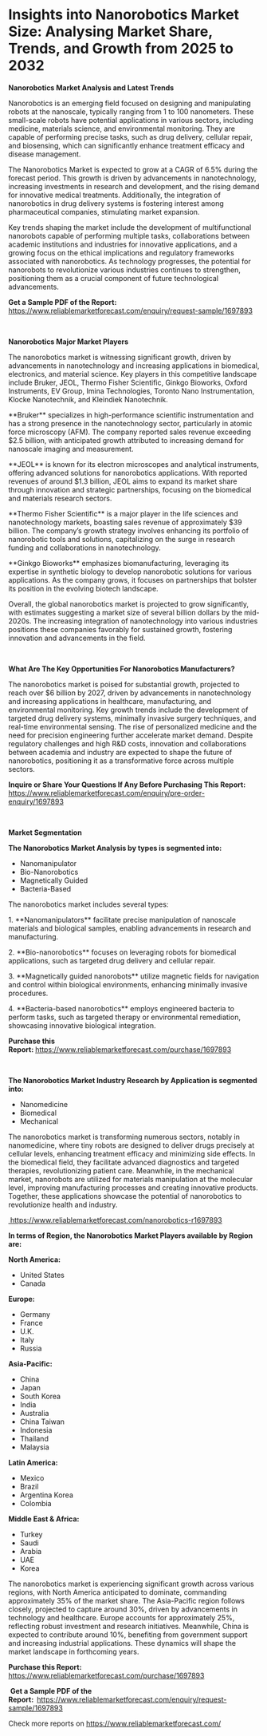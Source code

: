 <p><h1>Insights into Nanorobotics Market Size: Analysing Market Share, Trends, and Growth from 2025 to 2032</h1></p><p><strong>Nanorobotics Market Analysis and Latest Trends</strong></p>
<p><p>Nanorobotics is an emerging field focused on designing and manipulating robots at the nanoscale, typically ranging from 1 to 100 nanometers. These small-scale robots have potential applications in various sectors, including medicine, materials science, and environmental monitoring. They are capable of performing precise tasks, such as drug delivery, cellular repair, and biosensing, which can significantly enhance treatment efficacy and disease management.</p><p>The Nanorobotics Market is expected to grow at a CAGR of 6.5% during the forecast period. This growth is driven by advancements in nanotechnology, increasing investments in research and development, and the rising demand for innovative medical treatments. Additionally, the integration of nanorobotics in drug delivery systems is fostering interest among pharmaceutical companies, stimulating market expansion.</p><p>Key trends shaping the market include the development of multifunctional nanorobots capable of performing multiple tasks, collaborations between academic institutions and industries for innovative applications, and a growing focus on the ethical implications and regulatory frameworks associated with nanorobotics. As technology progresses, the potential for nanorobots to revolutionize various industries continues to strengthen, positioning them as a crucial component of future technological advancements.</p></p>
<p><strong>Get a Sample PDF of the Report:&nbsp;</strong> <a href="https://www.reliablemarketforecast.com/enquiry/request-sample/1697893?utm_campaign=2925&utm_medium=2&utm_source=Github&utm_content=ia&utm_term=09042025&utm_id=nanorobotics">https://www.reliablemarketforecast.com/enquiry/request-sample/1697893</a></p>
<p>&nbsp;</p>
<p><strong>Nanorobotics Major Market Players</strong></p>
<p><p>The nanorobotics market is witnessing significant growth, driven by advancements in nanotechnology and increasing applications in biomedical, electronics, and material science. Key players in this competitive landscape include Bruker, JEOL, Thermo Fisher Scientific, Ginkgo Bioworks, Oxford Instruments, EV Group, Imina Technologies, Toronto Nano Instrumentation, Klocke Nanotechnik, and Kleindiek Nanotechnik.</p><p>**Bruker** specializes in high-performance scientific instrumentation and has a strong presence in the nanotechnology sector, particularly in atomic force microscopy (AFM). The company reported sales revenue exceeding $2.5 billion, with anticipated growth attributed to increasing demand for nanoscale imaging and measurement.</p><p>**JEOL** is known for its electron microscopes and analytical instruments, offering advanced solutions for nanorobotics applications. With reported revenues of around $1.3 billion, JEOL aims to expand its market share through innovation and strategic partnerships, focusing on the biomedical and materials research sectors.</p><p>**Thermo Fisher Scientific** is a major player in the life sciences and nanotechnology markets, boasting sales revenue of approximately $39 billion. The company’s growth strategy involves enhancing its portfolio of nanorobotic tools and solutions, capitalizing on the surge in research funding and collaborations in nanotechnology.</p><p>**Ginkgo Bioworks** emphasizes biomanufacturing, leveraging its expertise in synthetic biology to develop nanorobotic solutions for various applications. As the company grows, it focuses on partnerships that bolster its position in the evolving biotech landscape.</p><p>Overall, the global nanorobotics market is projected to grow significantly, with estimates suggesting a market size of several billion dollars by the mid-2020s. The increasing integration of nanotechnology into various industries positions these companies favorably for sustained growth, fostering innovation and advancements in the field.</p></p>
<p>&nbsp;</p>
<p><strong>What Are The Key Opportunities For Nanorobotics Manufacturers?</strong></p>
<p><p>The nanorobotics market is poised for substantial growth, projected to reach over $6 billion by 2027, driven by advancements in nanotechnology and increasing applications in healthcare, manufacturing, and environmental monitoring. Key growth trends include the development of targeted drug delivery systems, minimally invasive surgery techniques, and real-time environmental sensing. The rise of personalized medicine and the need for precision engineering further accelerate market demand. Despite regulatory challenges and high R&D costs, innovation and collaborations between academia and industry are expected to shape the future of nanorobotics, positioning it as a transformative force across multiple sectors.</p></p>
<p><strong>Inquire or Share Your Questions If Any Before Purchasing This Report:</strong> <a href="https://www.reliablemarketforecast.com/enquiry/pre-order-enquiry/1697893?utm_campaign=2925&utm_medium=2&utm_source=Github&utm_content=ia&utm_term=09042025&utm_id=nanorobotics">https://www.reliablemarketforecast.com/enquiry/pre-order-enquiry/1697893</a></p>
<p>&nbsp;</p>
<p><strong>Market Segmentation</strong></p>
<p><strong>The Nanorobotics Market Analysis by types is segmented into:</strong></p>
<p><ul><li>Nanomanipulator</li><li>Bio-Nanorobotics</li><li>Magnetically Guided</li><li>Bacteria-Based</li></ul></p>
<p><p>The nanorobotics market includes several types: </p><p>1. **Nanomanipulators** facilitate precise manipulation of nanoscale materials and biological samples, enabling advancements in research and manufacturing.</p><p>   </p><p>2. **Bio-nanorobotics** focuses on leveraging robots for biomedical applications, such as targeted drug delivery and cellular repair.</p><p>3. **Magnetically guided nanorobots** utilize magnetic fields for navigation and control within biological environments, enhancing minimally invasive procedures.</p><p>4. **Bacteria-based nanorobotics** employs engineered bacteria to perform tasks, such as targeted therapy or environmental remediation, showcasing innovative biological integration.</p></p>
<p><strong>Purchase this Report:&nbsp;</strong><a href="https://www.reliablemarketforecast.com/purchase/1697893?utm_campaign=2925&utm_medium=2&utm_source=Github&utm_content=ia&utm_term=09042025&utm_id=nanorobotics">https://www.reliablemarketforecast.com/purchase/1697893</a></p>
<p>&nbsp;</p>
<p><strong>The Nanorobotics Market Industry Research by Application is segmented into:</strong></p>
<p><ul><li>Nanomedicine</li><li>Biomedical</li><li>Mechanical</li></ul></p>
<p><p>The nanorobotics market is transforming numerous sectors, notably in nanomedicine, where tiny robots are designed to deliver drugs precisely at cellular levels, enhancing treatment efficacy and minimizing side effects. In the biomedical field, they facilitate advanced diagnostics and targeted therapies, revolutionizing patient care. Meanwhile, in the mechanical market, nanorobots are utilized for materials manipulation at the molecular level, improving manufacturing processes and creating innovative products. Together, these applications showcase the potential of nanorobotics to revolutionize health and industry.</p></p>
<p><a href="https://www.reliablemarketforecast.com/nanorobotics-r1697893?utm_campaign=2925&utm_medium=2&utm_source=Github&utm_content=ia&utm_term=09042025&utm_id=nanorobotics">&nbsp;https://www.reliablemarketforecast.com/nanorobotics-r1697893</a></p>
<p><strong>In terms of Region, the Nanorobotics Market Players available by Region are:</strong></p>
<p>
    <p> <strong> North America: </strong>
        <ul>
            <li>United States</li>
            <li>Canada</li>
        </ul>
        </p> 
    <p> <strong> Europe: </strong>
        <ul>
            <li>Germany</li>
            <li>France</li>
            <li>U.K.</li>
            <li>Italy</li>
            <li>Russia</li>
        </ul>
        </p> 
    <p> <strong> Asia-Pacific: </strong>
        <ul>
            <li>China</li>
            <li>Japan</li>
            <li>South Korea</li>
            <li>India</li>
            <li>Australia</li>
            <li>China Taiwan</li>
            <li>Indonesia</li>
            <li>Thailand</li>
            <li>Malaysia</li>
        </ul>
        </p> 
    <p> <strong> Latin America: </strong>
        <ul>
            <li>Mexico</li>
            <li>Brazil</li>
            <li>Argentina Korea</li>
            <li>Colombia</li>
        </ul>
        </p> 
    <p> <strong> Middle East & Africa: </strong>
        <ul>
            <li>Turkey</li>
            <li>Saudi</li>
            <li>Arabia</li>
            <li>UAE</li>
            <li>Korea</li>
        </ul>
    </p>
    </p>
<p><p>The nanorobotics market is experiencing significant growth across various regions, with North America anticipated to dominate, commanding approximately 35% of the market share. The Asia-Pacific region follows closely, projected to capture around 30%, driven by advancements in technology and healthcare. Europe accounts for approximately 25%, reflecting robust investment and research initiatives. Meanwhile, China is expected to contribute around 10%, benefiting from government support and increasing industrial applications. These dynamics will shape the market landscape in forthcoming years.</p></p>
<p><strong>Purchase this Report: </strong><a href="https://www.reliablemarketforecast.com/purchase/1697893?utm_campaign=2925&utm_medium=2&utm_source=Github&utm_content=ia&utm_term=09042025&utm_id=nanorobotics">https://www.reliablemarketforecast.com/purchase/1697893</a></p>
<p>&nbsp;<strong>Get a Sample PDF of the Report:&nbsp;&nbsp;</strong><a href="https://www.reliablemarketforecast.com/enquiry/request-sample/1697893?utm_campaign=2925&utm_medium=2&utm_source=Github&utm_content=ia&utm_term=09042025&utm_id=nanorobotics">https://www.reliablemarketforecast.com/enquiry/request-sample/1697893</a></p>
<p><strong></strong></p>
<p>Check more reports on <a href="https://www.reliablemarketforecast.com/?utm_campaign=2925&utm_medium=2&utm_source=Github&utm_content=ia&utm_term=09042025&utm_id=nanorobotics">https://www.reliablemarketforecast.com/</a></p>